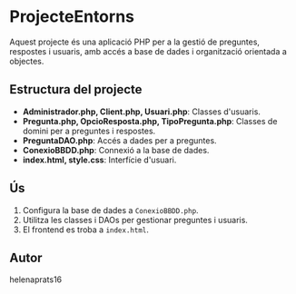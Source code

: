 # ProjecteEntorns

Aquest projecte és una aplicació PHP per a la gestió de preguntes, respostes i usuaris, amb accés a base de dades i organització orientada a objectes.

## Estructura del projecte

- **Administrador.php, Client.php, Usuari.php**: Classes d'usuaris.
- **Pregunta.php, OpcioResposta.php, TipoPregunta.php**: Classes de domini per a preguntes i respostes.
- **PreguntaDAO.php**: Accés a dades per a preguntes.
- **ConexioBBDD.php**: Connexió a la base de dades.
- **index.html, style.css**: Interfície d'usuari.

## Ús
1. Configura la base de dades a `ConexioBBDD.php`.
2. Utilitza les classes i DAOs per gestionar preguntes i usuaris.
3. El frontend es troba a `index.html`.

## Autor
helenaprats16
